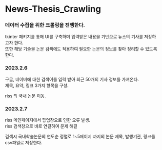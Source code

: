 # News-Thesis_Crawling

### 데이터 수집을 위한 크롤링을 진행한다.
tkinter 패키지를 통해 UI를 구축하며 입력받은 내용을 기반으로 뉴스의 기사를 저장하고자 한다.  
또한 해당 기술을 논문 검색에도 적용하여 필요한 논문의 정보를 찾아 정리할 수 있도록 한다.    

### 2023.2.6
구글, 네이버에 대한 검색어를 입력 받아 최근 50개의 기사 정보를 가져온다.   
제목, 요약, 링크 3가지 항목을 구성.  

riss 의 국내 논문 이동.  


### 2023.2.7
riss 메인페이지에서 팝업창으로 인한 오류 발생.  
riss 검색창으로 바로 연결하여 문제 해결  

검색시 국내학술논문의 연도순 정렬로 1~5페이지 까지의 논문 제목, 발행기관, 링크를 csv파일로 저장한다.  


